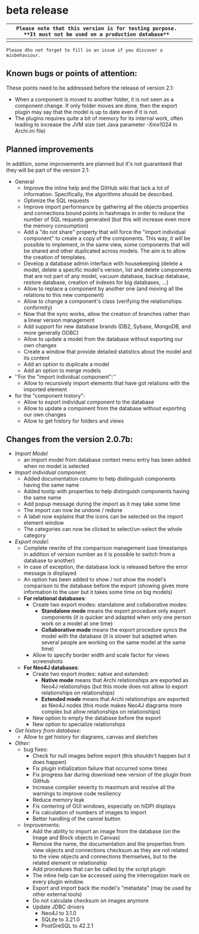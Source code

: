 		

# beta release

|`Please note that this version is for testing purpose. **It must not be used on a production database**`|  |
|------------------------------------------------|--|
|                                                |  |

`Please dho not forget to fill in an issue if you discover a misbehaviour.`



## Known bugs or points of attention:
These points need to be addressed before the release of version 2.1:

* When a component is moved to another folder, it is not seen as a component change. If only folder moves are done, then the export plugin may say that the model is up to date even if it is not.
* The plugins requires quite a bit of memory for its internal work, often leading to increase the JVM size (set Java parameter -Xmx1024 in Archi.ini file)

## Planned improvements
In addition, some improvements are planned but it's not guaranteed that they will be part of the version 2.1:

* General
  * Improve the inline help and the GitHub wiki that lack a lot of information. Specifically, the algorithms should be described.
  * Optimize the SQL requests
  * Improve import performance by gathering all the objects properties and connections bound points in hashmaps in order to reduce the number of SQL requests generated (but this will increase even more the memory consumption)
  * Add a "do not share" property that will force the "import individual component" to create a copy of the components. This way, it will be possible to implement, in the same view, some components that will be shared and other duplicated across models. The aim is to allow the creation of templates.
  * Develop a database admin interface with housekeeping (delete a model, delete a specific model's version, list and delete components that are not part of any model, vacuum database, backup database, restore database, creation of indexes for big databases, ...)
  * Allow to replace a component by another one (and moving all the relations to this new component)
  * Allow to change a component's class (verifying the relationships conformity)
  * Now that the sync works, allow the creation of branches rather than a linear version management
  * Add support for new database brands (DB2, Sybase, MongoDB, and more generally ODBC)
  * Allow to update a model from the database without exporting our own changes
  * Create a window that provide detailed statistics about the model and its content
  * Add an option to duplicate a model
  * Add an option to merge models
* ''For the "import individual component":''
  * Allow to recursively import elements that have got relations with the imported element
* for the "component history":
  * Allow to export individual component to the database
  * Allow to update a component from the database without exporting our own changes
  * Allow to get history for folders and views

## Changes from the version 2.0.7b:
* *Import Model*
  * an import model from database context menu entry has been added when no model is selected
* *Import individual component:*
  * Added documentation column to help distinguish components having the same name
  * Added tootip with properties to help distinguish components having the same name
  * Add popup message during the import as it may take some time
  * The import can now be undone / redone
  * A label now explains that the icons can be selected on the import element window
  * The categories can now be clicked to select/un-select the whole category
* *Export model:*
  * Complete rewrite of the comparison management (use timestamps in addition of version number as it is possible to switch from a database to another)
  * In case of exception, the database lock is released before the error message is displayed
  * An option has been added to show / not show the model's comparison to the database before the export (showing gives more information to the user but it takes some time on big models)
  * **For relational databases**:
    * Create two export modes: standalone and collaborative modes:
      * **Standalone mode** means the export procedure only export components (it is quicker and adapted when only one person work on a model at one time)
      * **Collaborative mode** means the export procedure syncs the model with the database (it is slower but adapted when several people are working on the same model at the same time)
    * Allow to specify border width and scale factor for views screenshots
  * **For Neo4J databases**:
    * Create two export modes: native and extended:
      * **Native mode** means that Archi relationships are exported as Neo4J relationships (but this mode does not allow to export relationships on relationships)
      * **Extended mode** means that Archi relationships are exported as Neo4J nodes (this mode makes Neo4J diagrams more complex but allow relationships on relationships)
    * New option to empty the database before the export
    * New option to specialize relationships
* *Get history from database:*
  * Allow to get history for diagrams, canvas and sketches
* *Other:*
  * bug fixes:
    * Check for null images before export (this shouldn't happen but it does happen)
    * Fix plugin initialization failure that occurred some times
    * Fix progress bar during download new version of the plugin from GitHub
    * Increase compiler severity to maximum and resolve all the warnings to improve code resiliency
    * Reduce memory leak
    * Fix centering of GUI windows, especially on hiDPI displays
    * Fix calculation of numbers of images to import
    * Better handling of the cancel button
  * Improvements:
    * Add the ability to import an image from the database (on the Image and Block objects in Canvas)
    * Remove the name, the documentation and the properties from view objects and connections checksum as they are not related to the view objects and connections themselves, but to the related element or relationship
    * Add procedures that can be called by the script plugin
    * The inline help can be accessed using the interrogation mark on every plugin window.
    * Export and import back the model's "metadata" (may be used by other external tools)
    * Do not calculate checksum on images anymore
    * Update JDBC drivers
      * Neo4J to 3.1.0
      * SQLite to 3.21.0
      * PostGreSQL to 42.2.1